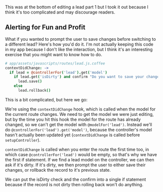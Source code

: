 This was at the bottom of editing a lead part 1 but I took it out because I think it's too complicated and may discourage readers.

## Alerting for Fun and Profit

What if you wanted to prompt the user to save changes before switching to a different lead? Here's how you'd do it. I'm not actually keeping this code in my app because I don't like the interaction, but I think it's an interesting exercise that you might want to know how to do.

```coffee
# app/assets/javascripts/routes/lead.js.coffee
contextDidChange: ->
  if lead = @controllerFor('lead').get('model')
    if lead.get('isDirty') and confirm "Do you want to save your changes?"
      lead.save()
    else
      lead.rollback()
```

This is a bit complicated, but here we go:

We're using the `contextDidChange` hook, which is called when the model for the current route changes. We need to get the model we were just editing, but by the time you hit this hook the model for the route has already changed, so we can't get the model with `@modelFor('lead')`. Instead we'll do `@controllerFor('lead').get('model')`, because the controller's model hasn't actually been updated yet (`contextDidChange` is called before `setupController`).

`contextDidChange` is called when you enter the route the first time too, in which case `@controllerFor('lead')` would be empty, so that's why we have the first if statement. If we find a lead model on the controller, we can then ask if it's dirty. If it's dirty, we then prompt the user to either save their changes, or rollback the record to it's previous state.

We can put the isDirty check and the confirm into a single if statement because if the record is not dirty then rolling back won't do anything.

